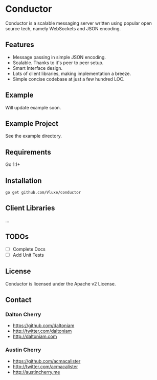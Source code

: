 Conductor
=========

Conductor is a scalable messaging server written using popular open source tech, namely WebSockets and JSON encoding.

## Features

- Message passing in simple JSON encoding.
- Scalable. Thanks to it's peer to peer setup.
- Smart Interface design.
- Lots of client libraries, making implementation a breeze.
- Simple concise codebase at just a few hundred LOC.

## Example

Will update example soon.

## Example Project

See the example directory.

## Requirements

Go 1.1+

## Installation

`go get github.com/Vluxe/conductor`

## Client Libraries

...

## TODOs

- [ ] Complete Docs
- [ ] Add Unit Tests

## License

Conductor is licensed under the Apache v2 License.

## Contact

### Dalton Cherry
* https://github.com/daltoniam
* http://twitter.com/daltoniam
* http://daltoniam.com

### Austin Cherry ###
* https://github.com/acmacalister
* http://twitter.com/acmacalister
* http://austincherry.me